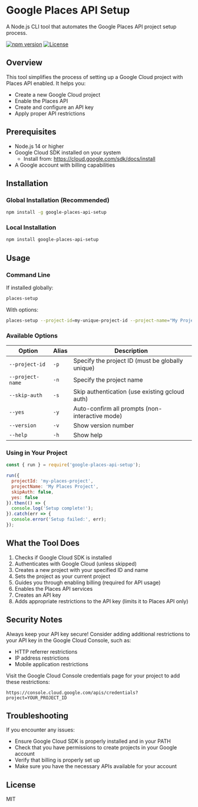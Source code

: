 # Google Places API Setup

A Node.js CLI tool that automates the Google Places API project setup process.

[![npm version](https://img.shields.io/npm/v/google-places-api-setup.svg)](https://www.npmjs.com/package/google-places-api-setup)
[![License](https://img.shields.io/npm/l/google-places-api-setup.svg)](https://github.com/yourusername/google-places-api-setup/blob/master/LICENSE)

## Overview

This tool simplifies the process of setting up a Google Cloud project with Places API enabled. It helps you:

- Create a new Google Cloud project
- Enable the Places API
- Create and configure an API key
- Apply proper API restrictions

## Prerequisites

- Node.js 14 or higher
- Google Cloud SDK installed on your system
  - Install from: https://cloud.google.com/sdk/docs/install
- A Google account with billing capabilities

## Installation

### Global Installation (Recommended)

```bash
npm install -g google-places-api-setup
```

### Local Installation

```bash
npm install google-places-api-setup
```

## Usage

### Command Line

If installed globally:

```bash
places-setup
```

With options:

```bash
places-setup --project-id=my-unique-project-id --project-name="My Project Name"
```

### Available Options

| Option | Alias | Description |
|--------|-------|-------------|
| `--project-id` | `-p` | Specify the project ID (must be globally unique) |
| `--project-name` | `-n` | Specify the project name |
| `--skip-auth` | `-s` | Skip authentication (use existing gcloud auth) |
| `--yes` | `-y` | Auto-confirm all prompts (non-interactive mode) |
| `--version` | `-v` | Show version number |
| `--help` | `-h` | Show help |

### Using in Your Project

```javascript
const { run } = require('google-places-api-setup');

run({
  projectId: 'my-places-project',
  projectName: 'My Places Project',
  skipAuth: false,
  yes: false
}).then(() => {
  console.log('Setup complete!');
}).catch(err => {
  console.error('Setup failed:', err);
});
```

## What the Tool Does

1. Checks if Google Cloud SDK is installed
2. Authenticates with Google Cloud (unless skipped)
3. Creates a new project with your specified ID and name
4. Sets the project as your current project
5. Guides you through enabling billing (required for API usage)
6. Enables the Places API services
7. Creates an API key
8. Adds appropriate restrictions to the API key (limits it to Places API only)

## Security Notes

Always keep your API key secure! Consider adding additional restrictions to your API key in the Google Cloud Console, such as:

- HTTP referrer restrictions
- IP address restrictions
- Mobile application restrictions

Visit the Google Cloud Console credentials page for your project to add these restrictions:
```
https://console.cloud.google.com/apis/credentials?project=YOUR_PROJECT_ID
```

## Troubleshooting

If you encounter any issues:

- Ensure Google Cloud SDK is properly installed and in your PATH
- Check that you have permissions to create projects in your Google account
- Verify that billing is properly set up
- Make sure you have the necessary APIs available for your account

## License

MIT 